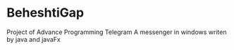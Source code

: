 # BeheshtiGap
Project of Advance Programming 
Telegram
A messenger in windows writen by java and javaFx

